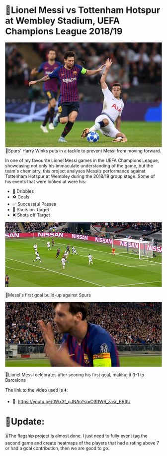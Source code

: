# 🐐Lionel Messi vs Tottenham Hotspur at Wembley Stadium, UEFA Champions League 2018/19

![image alt](https://github.com/Siphe247/Lionel-Messi-vs-Spurs-at-Wembley-UCL-2018-19/blob/62e722c20f0d4e4b817b2138d359d3b51ff1ca0a/Lionel%20Messi%20%26%20Harry%20Winks.jpg)
📸Spurs' Harry Winks puts in a tackle to prevent Messi from moving forward.

In one of my favourite Lionel Messi games in the UEFA Champions League, showcasing not only his immaculate understanding of the game, but the team's chemistry, this project analyses Messi’s performance against Tottenham Hotspur at Wembley during the 2018/19 group stage. Some of his events that were looked at were his:

- 🔮 Dribbles
- ⚽️ Goals
- ✅ Successful Passes
- 🥅 Shots on Target
- ❌ Shots off Target

![till](https://github.com/Siphe247/Lionel-Messi-vs-Spurs-at-Wembley-UCL-2018-19/blob/2b2ba44a33104dca1bdc581c40be74538ba200b8/Messi%201st%20goal%20vs%20Spurs.webp)

📸Messi's first goal build-up against Spurs


![till](https://github.com/Siphe247/Lionel-Messi-vs-Spurs-at-Wembley-UCL-2018-19/blob/0675b5dfa2d979e88006bf800cd09b8aa45afabb/Lionel%20Messi%20celebration%20GIf.webp)

📸Lionel Messi celebrates after scoring his first goal, making it 3-1 to Barcelona

The link to the video used is ⬇️:
- 🔗: https://youtu.be/0Wx3f_gJNAo?si=O3l1W6_zasr_BR6U


# 🚨Update:
⏳The flagship project is almost done. I just need to fully event tag the second game and create heatmaps of the players that had a rating above 7 or had a goal contribution, then we are good to go.
